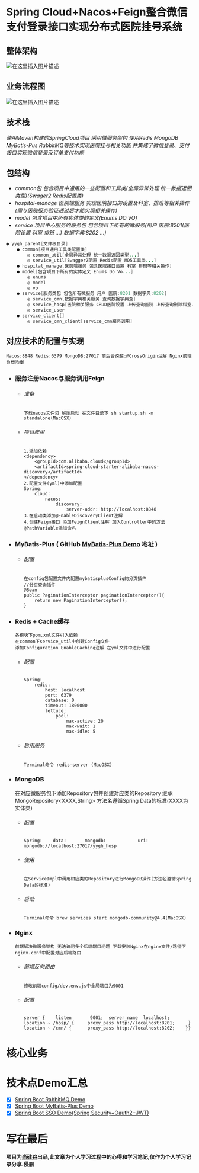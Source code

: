 # Spring Cloud+Nacos+Feign整合微信支付登录接口实现分布式医院挂号系统

## 整体架构 

![在这里插入图片描述](https://img-blog.csdnimg.cn/e0b6e9f19eb94e1a9f4048b723c5147b.png?x-oss-process=image/watermark,type_ZmFuZ3poZW5naGVpdGk,shadow_10,text_aHR0cHM6Ly9ibG9nLmNzZG4ubmV0L3dlaXhpbl80NTA2MjI5OQ==,size_16,color_FFFFFF,t_70#pic_center)

## 业务流程图

![在这里插入图片描述](https://img-blog.csdnimg.cn/35f4415969db4a7a95e5ed51cae9a141.png?x-oss-process=image/watermark,type_ZmFuZ3poZW5naGVpdGk,shadow_10,text_aHR0cHM6Ly9ibG9nLmNzZG4ubmV0L3dlaXhpbl80NTA2MjI5OQ==,size_16,color_FFFFFF,t_70#pic_center)

## **技术栈**   

 _使用Maven构建的SpringCloud项目 采用微服务架构 使用Redis MongoDB MyBatis-Pus RabbitMQ等技术实现医院挂号相关功能 并集成了微信登录、支付接口实现微信登录及订单支付功能_

## 包结构

- _common包 包含项目中通用的一些配置和工具类(全局异常处理 统一数据返回类型)(Swager2 Redis配置类)_
- _hospital-manage 医院端服务 实现医院接口的设置及科室、排班等相关操作(需与医院服务验证通过后才能实现相关操作)_
- _model 包含项目中所有实体类的定义(Enums DO VO)_
- *service 项目中心服务的服务包 包含项目下所有的微服务(用户 医院:8201(医院设置 科室 排班 ...) 数据字典:8202 ...)* 


```java
● yygh_parent[文件根目录]
	● common[项目通用工具类配置类]
		◎ common_util[全局异常处理 统一数据返回类型...]
		◎ service_util[Swagger2配置 Redis配置 MD5工具类...]
	● hospital_manage[医院端服务 包含医院接口设置 科室 排班等相关操作]
	● model[包含项目下所有的实体定义 Enums Do Vo...]
		◎ enums
		◎ model
		◎ vo
	● service[服务类包 包含所有微服务 用户 医院:8201 数据字典:8202]
		◎ service_cmn[数据字典相关服务 查询数据字典查]
		◎ service_hosp[医院相关服务 CRUD医院设置 上传查询医院 上传查询删除科室.排班 ]
		◎ service_user
	● service_client[]
		◎ service_cmn_client[service_cmn服务调用]
```

## 对应技术的配置与实现

    Nacos:8848 Redis:6379 MongoDB:27017 前后台跨越:@CrossOrigin注解 Nginx前端负载均衡

- ### 服务注册Nacos与服务调用Feign

  * ###### 准备

        下载nacos文件包 解压启动 在文件目录下 sh startup.sh -m standalone(MacOSX)

  * ###### 项目应用

        1.添加依赖
        <dependency>
        	<groupId>com.alibaba.cloud</groupId>
        	<artifactId>spring-cloud-starter-alibaba-nacos-discovery</artifactId>
        </dependency>
        2.配置文件(yml)中添加配置
        Spring:
        	cloud:
        		nacos:
        			discovery:
        				server-addr: http://localhost:8848
        3.在启动类添加@EnableDiscoveryClient注解
        4.创建Feign接口 添加FeignClient注解 加入Controller中的方法@PathVariable添加命名

- ### MyBatis-Plus ( GitHub [MyBatis-Plus Demo](https://github.com/Sooocen/Spring-Boot-MyBatis-Plus-demo-) 地址 )

  * ###### 配置

        在config包配置文件内配置mybatisplusConfig的分页插件
        //分页查询插件
        @Bean
        public PaginationInterceptor paginationInterceptor(){
        	return new PaginationInterceptor();
        }

- ### Redis + Cache缓存

      各模块下pom.xml文件引入依赖 
      在common下service_util中创建Config文件 
      添加Configuration EnableCaching注解 在yml文件中进行配置

  * ###### 配置

        Spring:
        	redis:
        		host: localhost
        		port: 6379
        		database: 0
        		timeout: 1800000
        		lettuce:
        			pool:
        				max-active: 20
        				max-wait: 1
        				max-idle: 5

  * ###### 启用服务

        Terminal命令 redis-server (MacOSX)

 - ### MongoDB

      在对应微服务包下添加Repository包并创建对应类的Repository 继承MongoRepository<XXXX,String> 方法名遵循Spring Data的标准(XXXX为实体类)

   * ###### 配置

         Spring:	data:		mongodb:			uri: mongodb://localhost:27017/yygh_hosp

   * ###### 使用

         在ServiceImpl中调用相应类的Repository进行MongoDB操作(方法名遵循Spring Data的标准)

   * ###### 启动

         Terminal命令 brew services start mongodb-community@4.4(MacOSX)

- ### Nginx

      前端解决微服务架构 无法访问多个后端端口问题 下载安装Nginx在nginx文件/路径下nginx.conf中配置对应后端路由

  * ###### 前端反向路由

        修改前端config/dev.env.js中全局端口为9001

  * ###### 配置

        server {	listen       9001;	server_name  localhost;	location ~ /hosp/ {		proxy_pass http://localhost:8201;     }	location ~ /cmn/ {		proxy_pass http://localhost:8202;	 }}

# 核心业务

# 技术点Demo汇总

- [x] [Spring Boot RabbitMQ Demo](https://github.com/Sooocen/Spring-Boot-RabbitMQ-demo)
- [x] [Spring Boot MyBatis-Plus Demo](https://github.com/Sooocen/Spring-Boot-MyBatis-Plus-demo-)
- [x] [Spring Boot SSO Demo(Spring Security+Oauth2+JWT)](https://github.com/Sooocen/Spring-Boot-SSO-Demo-Security-Oauth2-JWT-)

# 写在最后

####   **项目为[尚硅谷](https://www.bilibili.com/video/BV1V5411K7rT)出品,此文章为个人学习过程中的心得和学习笔记,仅作为个人学习记录分享.侵删**

